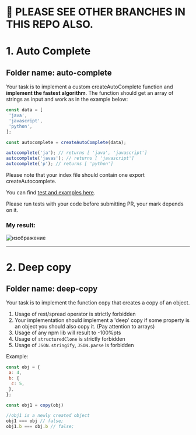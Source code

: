 # 📌 PLEASE SEE OTHER BRANCHES IN THIS REPO ALSO.

# 1. Auto Complete

## Folder name: auto-complete

Your task is to implement a custom createAutoComplete function and **implement the fastest algorithm**. 
The function should get an array of strings as input and work as in the example below:

```js
const data = [
 'java',
 'javascript',
 'python',
];

const autocomplete = createAutoComplete(data);

autocomplete('ja'); // returns [ 'java', 'javascript']
autocomplete('javas'); // returns [ 'javascript']
autocomplete('p'); // returns [ 'python']
```

Please note that your index file should contain one export createAutocomplete.

You can find [test and examples here](https://github.com/Shastel/autocomplete-tests).

Please run tests with your code before submitting PR, your mark depends on it.

### My result:

![изображение](https://user-images.githubusercontent.com/79773329/159160741-0744c5be-67d0-4e42-879c-70dcf30129cc.png)

---

# 2. Deep copy

## Folder name: deep-copy

Your task is to implement the function copy that creates a copy of an object.

1. Usage of rest/spread operator is strictly forbidden
2. Your implementation should implement a 'deep' copy if some property is an object you should also copy it. (Pay attention to arrays)
3. Usage of any npm lib will result to -100%pts
4. Usage of `structuredClone` is strictly forbidden
5. Usage of `JSON.stringify`, `JSON.parse` is forbidden

Example:

```js
const obj = {
 a: 4,
 b: { 
  c: 5,
 },
};

const obj1 = copy(obj)

//obj1 is a newly created object
obj1 === obj // false;
obj1.b === obj.b // false;
```
